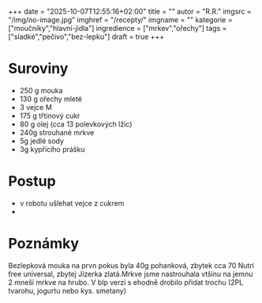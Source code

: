
+++
date = "2025-10-07T12:55:16+02:00"
title = ""
autor = "R.R."
imgsrc = "/img/no-image.jpg"
imghref = "/recepty/"
imgname = ""
kategorie = ["moučníky","hlavní-jídla"]
ingredience = ["mrkev","ořechy"]
tags = ["sladké","pečivo","bez-lepku"]
draft = true
+++


# Suroviny
- 250 g mouka 
- 130 g ořechy mleté 
- 3 vejce M
- 175 g třtinový cukr
- 80 g olej (cca 13 polevkových lžic)
- 240g strouhané mrkve
- 5g jedlé sody
- 3g kypřícího prášku

# Postup
- v robotu ušlehat vejce z cukrem
- 

# Poznámky
Bezlepková mouka na prvn pokus byla 40g pohanková, zbytek cca 70 Nutri free universal, zbytej Jizerka zlatá.Mrkve jsme nastrouhala vtšinu na jemnu 2 mneší mrkve na hrubo. V blp verzi s ehodně drobilo přidat trochu (2PL tvarohu, jogurtu nebo kys. smetany)

<!-- --> 
